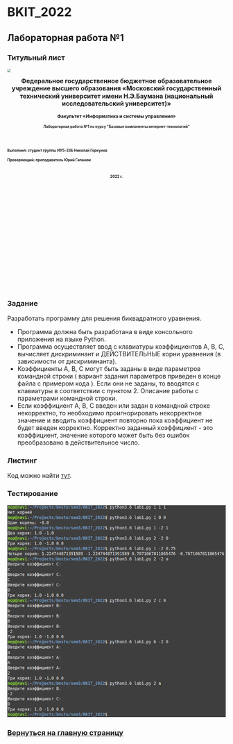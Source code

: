 # BKIT_2022
## Лабораторная работа №1
### Титульный лист
<svg fill="none" viewBox="0 0 1000 1000" width="1000" height="1000" xmlns="http://www.w3.org/2000/svg">
  <foreignObject width="100%" height="100%">
    <img class="image" src="https://bmstu.ru/assets/images/logo.png" />
    <div class="center">
      <h1>Федеральное государственное бюджетное образовательное учреждение высшего образования «Московский государственный технический университет имени Н.Э.Баумана (национальный исследовательский университет)»</h1>
      <h2>Факультет «Информатика и системы управления»</h2>
      <h3>Лабораторная работа №1 по курсу "Базовые компоненты интернет-технологий"</h3>
    </div>
    <br>
    <br>
    <br>
    <h3>Выполнил: студент группы ИУ5-33Б Николай Горкунов</h3>
    <h3>Проверяющий: преподаватель Юрий Гапанюк</h3>
    <br>
    <h3 class="center">2022 г.</h3>
    <style type="text/css">
      .image {
        float: left;
      }
      .center {
        text-align: center;
      }
    </style>
  </foreignObject>
</svg>

### Задание
Разработать программу для решения биквадратного уравнения.
- Программа должна быть разработана в виде консольного приложения на языке Python.
- Программа осуществляет ввод с клавиатуры коэффициентов А, В, С, вычисляет дискриминант и ДЕЙСТВИТЕЛЬНЫЕ корни уравнения (в зависимости от дискриминанта).
- Коэффициенты А, В, С могут быть заданы в виде параметров командной строки ( вариант задания параметров приведен в конце файла с примером кода ). Если они не заданы, то вводятся с клавиатуры в соответствии с пунктом 2. Описание работы с параметрами командной строки.
- Если коэффициент А, В, С введен или задан в командной строке некорректно, то необходимо проигнорировать некорректное значение и вводить коэффициент повторно пока коэффициент не будет введен корректно. Корректно заданный коэффициент - это коэффициент, значение которого может быть без ошибок преобразовано в действительное число.
### Листинг
Код можно найти [тут](/lab1.py).
### Тестирование
![Скрин терминала](/screenshots/lab1.png)
### [Вернуться на главную страницу](https://github.com/NikolayB800H/BKIT_2022)